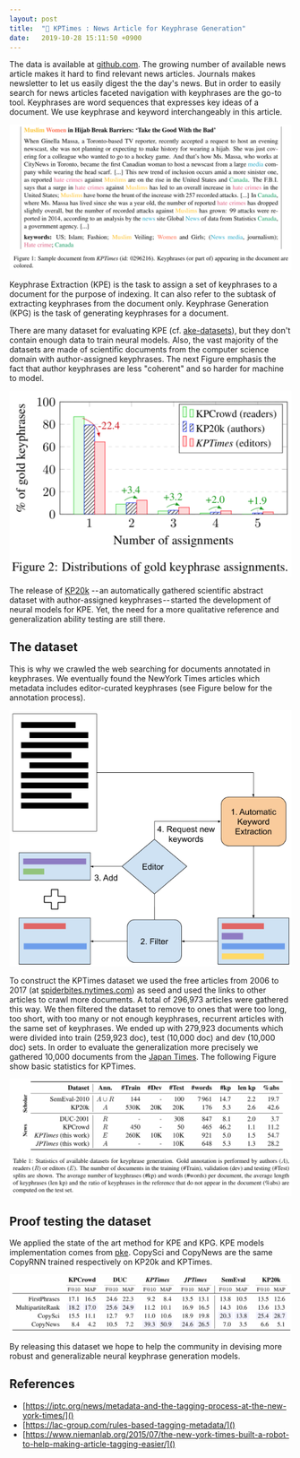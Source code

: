 ```yaml
---
layout: post
title:  "📰 KPTimes : News Article for Keyphrase Generation"
date:   2019-10-28 15:11:50 +0900
---
```



The data is available at [github.com](github.com/ygorg/kptimes).
The growing number of available news article makes it hard to find relevant news articles. Journals makes newsletter to let us easily digest the the day's news. But in order to easily search for news articles faceted navigation with keyphrases are the go-to tool.
Keyphrases are word sequences that expresses key ideas of a document. We use keyphrase and keyword interchangeably in this article.


![example](/assets/example.png)

Keyphrase Extraction (KPE) is the task to assign a set of keyphrases to a document for the purpose of indexing. It can also refer to the subtask of extracting keyphrases from the document only.
Keyphrase Generation (KPG) is the task of generating keyphrases for a document.


There are many dataset for evaluating KPE (cf. [ake-datasets](https://github.com/boudinfl/ake-datasets)), but they don't contain enough data to train neural models. Also, the vast majority of the datasets are made of scientific documents from the computer science domain with author-assigned keyphrases.
The next Figure emphasis the fact that author keyphrases are less "coherent" and so harder for machine to model.

![nb_assign](/assets/nb_assign.png)

The release of [KP20k](https://github.com/memray/seq2seq-keyphrase#data) -- an automatically gathered scientific abstract dataset with author-assigned keyphrases -- started the development of neural models for KPE. Yet, the need for a more qualitative reference and generalization ability testing are still there.


## The dataset
This is why we crawled the web searching for documents annotated in keyphrases. We eventually found the NewYork Times articles which metadata includes editor-curated keyphrases (see Figure below for the annotation process).

![annot process](/assets/kptimes_annot.png)


To construct the KPTimes dataset we used the free articles from 2006 to 2017 (at [spiderbites.nytimes.com](https://spiderbites.nytimes.com)) as seed and used the links to other articles to crawl more documents. A total of 296,973 articles were gathered this way. We then filtered the dataset to remove to ones that were too long, too short, with too many or not enough keyphrases, recurrent articles with the same set of keyphrases. We ended up with 279,923 documents which were divided into train (259,923 doc), test (10,000 doc) and dev (10,000 doc) sets. In order to evaluate the generalization more precisely we gathered 10,000 documents from the [Japan Times](https://www.japantimes.co.jp). The following Figure show basic statistics for KPTimes.

![stats](/assets/stats.png)


## Proof testing the dataset
We applied the state of the art method for KPE and KPG. KPE models implementation comes from [pke](https://github.com/boudinfl/pke). CopySci and CopyNews are the same CopyRNN trained respectively on KP20k and KPTimes.

![results](/assets/results.png)


By releasing this dataset we hope to help the community in devising more robust and generalizable neural keyphrase generation models.


## References

* [https://iptc.org/news/metadata-and-the-tagging-process-at-the-new-york-times/]()
* [https://lac-group.com/rules-based-tagging-metadata/]()
* [https://www.niemanlab.org/2015/07/the-new-york-times-built-a-robot-to-help-making-article-tagging-easier/]()

